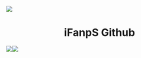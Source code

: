 <img src=https://discord.c99.nl/widget/theme-2/885671548814516225.png></img>
<div align="center">
    <h1>iFanpS Github</h1>
</div>

<div align="center">
  <div style="display: flex; align-items: flex-start;">
    <img src="https://github-readme-stats.vercel.app/api/top-langs/?username=KIPASGTS&layout=compact&show_icons=true&title_color=ffffff&icon_color=34abeb&text_color=daf7dc&bg_color=151515"/>
    <img src="https://github-readme-stats.vercel.app/api?username=KIPASGTS&show_icons=true&title_color=ffffff&icon_color=34abeb&text_color=daf7dc&bg_color=151515" />
  </div>
</div>
